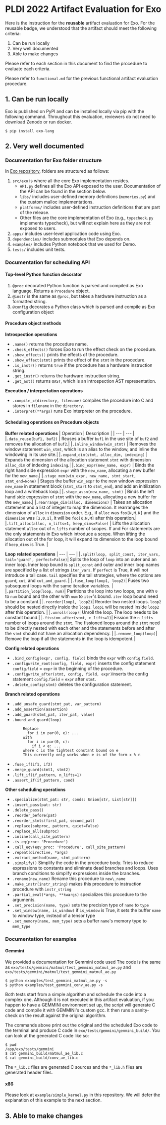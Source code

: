# PLDI 2022 Artifact Evaluation for Exo

Here is the instruction for the **reusable** artifact evaluation for Exo.
For the reusable badge, we understood that the artifact should meet the following criteria:
1. Can be run locally
2. Very well documented
3. Able to make changes

Please refer to each section in this document to find the procedure to evaluate each criteria.

Please refer to `functional.md` for the previous functional artifact evaluation procedure.

## 1. Can be run locally

Exo is published on PyPI and can be installed locally via pip with the following command. Throughout this evaluation, reviewers do not need to download Zenodo or run docker.

```
$ pip install exo-lang
```

## 2. Very well documented

### Documentation for Exo folder structure

In [Exo repository](https://github.com/ChezJrk/exo), folders are structured as follows:
1. `src/exo` is where all the core Exo implementation resides.
   - `API.py` defines all the Exo API exposed to the user. Documentation of the API can be found in the section below.
   - `libs/` includes user-defined memory definitions (`memories.py`) and the custom malloc implementations.
   - `platforms/` includes user-defined instruction definitions that are part of the release.
   - Other files are the core implementation of Exo (e.g., `typecheck.py` implements typecheck), but will not explain here as they are not exposed to users.
2. `apps/` includes user-level application code using Exo.
3. `dependencies/` includes submodules that Exo depends on.
4. `examples/` includes Python notebook that we used for Demo.
5. `tests/` includes unit tests.

### Documentation for scheduling API

#### Top-level Python function decorator
1. `@proc`  decorated Python function is parsed and compiled as Exo language. Returns a `Procedure` object.
2. `@instr` is the same as `@proc`,  but takes a hardware instruction as a formatted string.
3. `@config` decorates a Python class which is parsed and compile as Exo configuration object 

#### Procedure object methods
**Introspection operations**
- `.name()` returns the procedure name.
- `.check_effects()` forces Exo to run the effect check on the procedure.
- `.show_effects()` prints the effects of the procedure.
- `.show_effect(stmt)` prints the effect of the `stmt` in the procedure.
- `.is_instr()` returns `true` if the procedure has a hardware instruction string.
- `.get_instr()` returns the hardware instruction string.
- `.get_ast()` returns `QAST`, which is an introspection AST representation.

**Execution / interpretation operations**
- `.compile_c(directory, filename)` compiles the procedure into C and stores in `filename` in the `directory`.
- `.interpret(**args)` runs Exo interpreter on the procedure.

#### Scheduling operations on Procedure objects
**Buffer related operations**
| Operation | Description |
| --- | --- |
|`.data_reuse(buf1, buf2)` | Reuses a buffer `buf1` in the use site of `buf2` and removes the allocation of `buf2`.|
|`.inline_window(win_stmt)` | Removes the window statement `win_stmt`, which is an alias to the window, and inline the windowing in its use site.|
|`.expand_dim(stmt, alloc_dim, indexing)` | Expands the dimension of the allocation statement `stmt` with dimension `alloc_dim` of indexing `indexing`.|
|`.bind_expr(new_name, expr)` | Binds the right hand side expression `expr` with the `new_name`, allocating a new buffer for the `new_name`.|
|`.stage_mem(win_expr, new_name, stmt_start, stmt_end=None)` | Stages the buffer `win_expr` to the new window expression `new_name` in statement block (`stmt_start` to `stmt_end`), and add an initilization loop and a writeback loop.|
|`.stage_assn(new_name, stmt)` | Binds the left hand side expression of `stmt` with the `new_name`, allocating a new buffer for the `new_name`.|
|`.rearrange_dim(alloc, dimensions)` | Takes an allocation statement and a list of integer to map the dimension. It rearranges the dimension of `alloc` in `dimension` order. E.g., if `alloc` was `foo[N,M,K]` and the `dimension` was `[2,0,1]`, it will be `foo[K,N,M]` after this operation.|
|`.lift_alloc(alloc, n_lifts=1, keep_dims=False)` | Lifts the allocation statement `alloc` out of `n_lifts` number of scopes. If and For statements are the only statements in Exo which introduce a scope. When lifting the allocation out of the for loop, it will expand its dimension to the loop bound if `keep_dims` is True. |

**Loop related operations**
| --- | --- |
|`.split(loop, split_const, iter_vars, tail='guard', perfect=False)`| Splits the loop of `loop` into an outer and an inner loop. Inner loop bound is `split_const` and outer and inner loop names are specified by a list of strings `iter_vars`. If `perfect` is True, it will not introduce a tail case. `tail` specifies the tail strategies, where the options are `guard`, `cut`, and `cut_and_guard`. |
|`.fuse_loop(loop1, loop2)`| Fuses two subsequent loops with the same iteration variables. |
|`.partition_loop(loop, num)`| Partitions the loop into two loops, one with `0` to `num` bound and the other with `num` to `iter`'s bound. `iter` loop bound need to be a constant.|
|`.reorder(loop1, loop2)`| Reorder two nested loops. `loop2` should be nested directly inside the `loop1`. `loop1` will be nested inside `loop2` after this operation. |
|`.unroll(loop)`| Unroll the loop. The loop needs to be constant bound.|
|`.fission_after(stmt, n_lifts=1)`| Fission the `n_lifts` number of loops around the `stmt`. The fissioned loops around the `stmt` need to be directly nested with each other and the statements before and after the `stmt` should not have an allocation dependency. |
|`.remove_loop(loop)`| Remove the loop if all the statements in the loop is idempotent.|

**Config related operations**
- `.bind_config(expr, config, field)` binds the `expr` with `config`.`field`. 
- `.configwrite_root(config, field, expr)` inserts the config statement `config`.`field` = `expr` in the beginning of the procedure.
- `.configwrite_after(stmt, config, field, expr)`inserts the config statement `config`.`field` = `expr` after `stmt`.
- `.delete_config(stmt)` deletes the configuration statement.

**Branch related operations**
- `.add_unsafe_guard(stmt_pat, var_pattern)`
- `.add_assertion(assertion)`
- `.add_guard(stmt_pat, iter_pat, value)`
- `.bound_and_guard(loop)`
```
        Replace
          for i in par(0, e): ...
        with
          for i in par(0, c):
            if i < e: ...
        where c is the tightest constant bound on e
        This currently only works when e is of the form x % n
```
- `.fuse_if(if1, if2)`
- `.merge_guard(stmt1, stmt2)`
- `.lift_if(if_pattern, n_lifts=1)`
- `.assert_if(if_pattern, cond)`

**Other scheduling operations**
- `.specialize(stmt_pat: str, conds: Union[str, List[str]])`
- `.insert_pass(pat: str)`
- `.delete_pass()`
- `.reorder_before(pat)`
- `.reorder_stmts(first_pat, second_pat)`
- `.replace(subproc, pattern, quiet=False)`
- `.replace_all(subproc)`
- `.inline(call_site_pattern)`
- `.is_eq(proc: 'Procedure')`
- `.call_eqv(eqv_proc: 'Procedure', call_site_pattern)`
- `.repeat(directive, *args)`
- `.extract_method(name, stmt_pattern)`
- `.simplify()` Simplify the code in the procedure body. Tries to reduce expressions
        to constants and eliminate dead branches and loops. Uses branch
        conditions to simplify expressions inside the branches.
- `.rename(new_name)` Rename this procedure to `new\_name`
- `.make_instr(instr_string)` makes this procedure to instruction procedure with `instr_string`
- `.partial_eval(*args, **kwargs)` specializes this procedure to the arguments.
- `.set_precision(name, type)` sets the precision type of `name` to `type`
- `.set_window(name, is_window)` if `is_window` is True, it sets the buffer `name` to window type, instead of a tensor type
- `.set_memory(name, mem_type)` sets a buffer `name`'s memory type to `mem_type`


### Documentation for examples

#### Gemmini

We provided a documentation for Gemmini code used
The code is the same as `exo/tests/gemmini/matmul/test_gemmini_matmul_ae.py` and `exo/tests/gemmini/matmul/test_gemmini_matmul_ae.py`

```
$ python examples/test_gemmini_matmul_ae.py -s
$ python examples/test_gemmini_conv_ae.py -s
```

Both tests start from a simple algorithm and schedule the code into a complex one.
Although it is not executed in this artifact evaluation, if you happen to have a GEMMINI
environment set up, the script will generate C code and compile it with GEMMINI's custom
gcc. It then runs a sanity-check on the result against the original algorithm.

The commands above print out the original and the scheduled Exo code to the terminal and
produce C code in `exo/tests/gemmini/gemmini_build/`. You can look at the generated C
code like so:

```
$ pwd
/app/exo/tests/gemmini
$ cat gemmini_build/matmul_ae_lib.c
$ cat gemmini_build/conv_ae_lib.c
```

The `*_lib.c` files are generated C sources and the `*_lib.h` files are generated header
files.

#### x86

Please look at `example/simple_kernel.py` in this repository. We will defer the explanation of this
example to the next section.

## 3. Able to make changes





